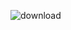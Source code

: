 ![download](https://github.com/Camilejo/Camilejo1/assets/80488189/83b616ec-153c-4188-8424-ed86790b652e)
